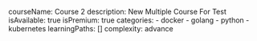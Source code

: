 courseName: Course 2
description: New Multiple Course For Test
isAvailable: true
isPremium: true
categories: 
    - docker
    - golang
    - python
    - kubernetes
learningPaths: []
complexity: advance
